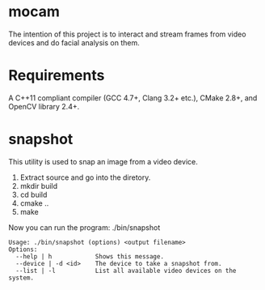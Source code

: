 mocam
=====

The intention of this project is to interact and stream frames from
video devices and do facial analysis on them.

Requirements
============

A C++11 compliant compiler (GCC 4.7+, Clang 3.2+ etc.), CMake 2.8+,
and OpenCV library 2.4+.

snapshot
========

This utility is used to snap an image from a video device.

1. Extract source and go into the diretory.
2. mkdir build
3. cd build
4. cmake ..
5. make

Now you can run the program: ./bin/snapshot

```
Usage: ./bin/snapshot (options) <output filename>
Options:
  --help | h            Shows this message.
  --device | -d <id>    The device to take a snapshot from.
  --list | -l           List all available video devices on the system.
```
